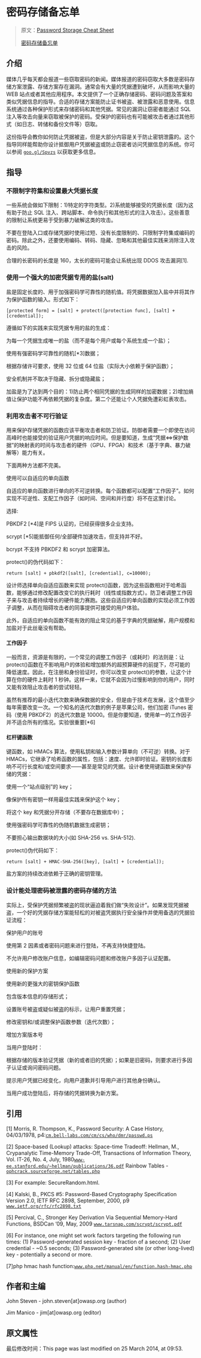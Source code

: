 # 密码存储备忘单

> 原文：[Password Storage Cheat Sheet](https://www.owasp.org/index.php/Password_Storage_Cheat_Sheet)
> 
> [密码存储备忘单](http://cheatsheets.hackdig.com/?7.htm)

## 介绍

媒体几乎每天都会报道一些窃取密码的新闻。媒体报道的密码窃取大多数是密码存储方案泄露、存储方案存在漏洞。通常会有大量的凭据遭到破坏，从而影响大量的 WEB 站点或者其他应用程序。本文提供了一个正确存储密码、密码问题及答案和类似凭据信息的指导。合适的存储方案能防止证书被盗、被泄露和恶意使用。信息系统通过各种保护形式来存储密码和其他凭据。常见的漏洞让窃密者能通过 SQL 注入等攻击向量来窃取被保护的密码。受保护的密码也有可能被攻击者通过其他形式（如日志、转储和备份文件等）窃取。

这份指导会教你如何防止凭据被盗，但是大部分内容是关于防止密钥泄露的。这个指导同样能帮助你设计抵御用户凭据被盗或防止窃密者访问凭据信息的系统。你可以参阅 [`goo.gl/Spvzs`](http://goo.gl/Spvzs) 以获取更多信息。

## 指导

### 不限制字符集和设置最大凭据长度

一些系统会做如下限制：1)特定的字符类型。2)系统能够接受的凭据长度（因为这有助于防止 SQL 注入、跨站脚本、命令执行和其他形式的注入攻击）。这些善意的限制让系统更易于受到暴力破解这类的攻击。

不要在登陆入口或存储凭据时使用过短、没有长度限制的、只限制字符集或编码的密码。除此之外，还要使用编码、转码、隐藏、忽略和其他最佳实践来消除注入攻击的风险。

合理的长密码的长度是 160，太长的密码可能会让系统出现 DDOS 攻击漏洞[1].

### 使用一个强大的加密凭据专用的盐(salt)

盐是固定长度的、用于加强密码学可靠性的随机值。将凭据数据加入盐中并将其作为保护函数的输入。形式如下：

```
[protected form] = [salt] + protect([protection func], [salt] + [credential]); 
```

遵循如下的实践来实现凭据专用的盐的生成：

为每一个凭据生成唯一的盐（而不是每个用户或每个系统生成一个盐）；

使用有强密码学可靠性的随机[*3]数据；

根据存储许可要求，使用 32 位或 64 位盐（实际大小依赖于保护函数）；

安全机制并不取决于隐藏、拆分或隐藏盐；

加盐是为了达到两个目的：1)防止两个相同凭据的生成同样的加密数据；2)增加熵值让保护功能不再依赖凭据的复杂度。第二个还能让个人凭据免遭彩虹表攻击。

### 利用攻击者不可行验证

用来保护存储凭据的函数应该平衡攻击者和防卫验证。防御者需要一个即使在访问高峰时也能接受的验证用户凭据的响应时间。但是要知道，生成“凭据<=>保护数据”的映射表的时间与攻击者的硬件（GPU、FPGA）和技术（基于字典、暴力破解等）能力有关。

下面两种方法都不完美。

使用可以自适应的单向函数

自适应的单向函数进行单向的不可逆转换。每个函数都可以配置“工作因子”。如何实现不可逆性、支配工作因子（如时间、空间和并行度）将不在这里讨论。

选择:

PBKDF2 [*4]是 FIPS 认证的，已经获得很多企业支持。

scrypt [*5]能抵御任何/全部硬件加速攻击，但支持并不好。

bcrypt 不支持 PBKDF2 和 scrypt 加密算法。

protect()的伪代码如下：

```
return [salt] + pbkdf2([salt], [credential], c=10000); 
```

设计师选择单向自适应函数来实现 protect()函数，因为这些函数相对于哈希函数，能够通过修改配置改变它的执行耗时（线性或指数方式）。防卫者调整工作因子来与攻击者持续增长的硬件能力赛跑。这些自适应的单向函数的实现必须工作因子调整，从而在阻碍攻击者的同事提供可接受的用户体验。

此外，自适应的单向函数不能有效的阻止常见的基于字典的凭据破解，用户规模和加盐对于此丝毫没有帮助。

#### 工作因子

一般而言，资源是有限的，一个常见的调整工作因子（或耗时）的法则是：让 protect()函数在不影响用户的体验和增加额外的超预算硬件的前提下，尽可能的降低速度。因此，在注册和身份验证时，你可以改变 protect()的参数，让这个计算在你的硬件上耗时 1 秒钟。这样一来，它就不会因为过慢影响到你的用户，同时又能有效阻止攻击者的尝试轻轻。

虽然有推荐的最小迭代次数来确保数据的安全，但是由于技术在发展，这个值至少每年需要改变一次。一个知名的迭代次数的例子是苹果公司，他们加密 iTunes 密码（使用 PBKDF2）的迭代次数是 10000。但是你要知道，使用单一的工作因子并不适合所有的情况。实验很重要[*6]

#### 杠杆键函数

键函数，如 HMACs 算法，使用私钥和输入参数计算单向（不可逆）转换。对于 HMACs，它继承了哈希函数的属性，包括：速度、允许即时验证。密钥的长度影响不可行长度和/或空间要求——甚至是常见的凭据。设计者使用键函数来保护存储的凭据：

使用一个“站点级别”的 key；

像保护所有密钥一样用最佳实践来保护这个 key；

将这个 key 和凭据分开存储（不要存在数据库中）；

使用强密码学可靠性的伪随机数据生成密钥；

不要担心输出数据块的大小(如 SHA-256 vs. SHA-512).

protect()伪代码如下：

```
return [salt] + HMAC-SHA-256([key], [salt] + [credential]); 
```

盐方案的持续改进依赖于正确的密钥管理。

### 设计能处理密码被泄露的密码存储的方法

实际上，受保护凭据频繁被盗的现状逼迫着我们做“失败设计”。如果发现凭据被盗，一个好的凭据存储方案能轻松的对被盗凭据执行安全操作并使用备选的凭据验证流程：

保护用户的账号

使用第 2 因素或者密码问题来进行登陆，不再支持快捷登陆。

不允许用户修改账户信息，如编辑密码问题和修改账户多因子认证配置。

使用新的保护方案

使用新的更强大的密钥保护函数

包含版本信息的存储形式；

设置账号被盗或疑似被盗的标示，让用户重置凭据；

修改密钥和/或调整保护函数参数（迭代次数）；

增加方案版本号

当用户登陆时：

根据存储的版本验证凭据（新的或者旧的凭据）；如果是旧密码，则要求进行多因子认证或询问密码问题。

提示用户凭据已经变化，向用户道歉并引导用户进行其他身份确认。

当用户成功登陆后，将存储的凭据转换为新方案。

## 引用

[1] Morris, R. Thompson, K., Password Security: A Case History, 04/03/1978, p4:[`cm.bell-labs.com/cm/cs/who/dmr/passwd.ps`](http://cm.bell-labs.com/cm/cs/who/dmr/passwd.ps)

[2] Space-based (Lookup) attacks: Space-time Tradeoff: Hellman, M., Crypanalytic Time-Memory Trade-Off, Transactions of Information Theory, Vol. IT-26, No. 4, July, 1980[`www-ee.stanford.edu/~hellman/publications/36.pdf`](http://www-ee.stanford.edu/~hellman/publications/36.pdf) Rainbow Tables -[`ophcrack.sourceforge.net/tables.php`](http://ophcrack.sourceforge.net/tables.php)

[3] For example: SecureRandom.html.

[4] Kalski, B., PKCS #5: Password-Based Cryptography Specification Version 2.0, IETF RFC 2898, September, 2000, p9 [`www.ietf.org/rfc/rfc2898.txt`](http://www.ietf.org/rfc/rfc2898.txt)

[5] Percival, C., Stronger Key Derivation Via Sequential Memory-Hard Functions, BSDCan ‘09, May, 2009 [`www.tarsnap.com/scrypt/scrypt.pdf`](http://www.tarsnap.com/scrypt/scrypt.pdf)

[6] For instance, one might set work factors targeting the following run times: (1) Password-generated session key - fraction of a second; (2) User credential - ~0.5 seconds; (3) Password-generated site (or other long-lived) key - potentially a second or more.

[7]php hmac hash function:[`www.php.net/manual/en/function.hash-hmac.php`](http://www.php.net/manual/en/function.hash-hmac.php)

## 作者和主编

John Steven - john.steven[at]owasp.org (author)

Jim Manico - jim[at]owasp.org (editor)

## 原文属性

最后修改时间：This page was last modified on 25 March 2014, at 09:53.